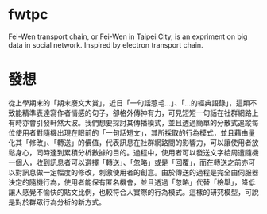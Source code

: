 # fwtpc
Fei-Wen transport chain, or Fei-Wen in Taipei City, is an expriment on big data in social network. Inspired by electron transport chain.

# 發想
從上學期末的「期末廢文大賞」，近日「一句話惹毛...」、「...的經典語錄」，這類不致能精準表達寫作者情感的句子，卻格外傳神有力，可見短短一句話在社群網路上有時亦會引發軒然大波。我們想要探討其傳播模式，並且透過簡單的分散式追蹤每位使用者對隨機出現在眼前的「一句話短文」，其所採取的行為模式，並且藉由量化其「修改」、「轉送」的價值，代表訊息在社群網路間的影響力，可以讓使用者放鬆身心，同時達到累積分析數據的目的。過程中，使用者可以發送文字給周遭隨機一個人，收到訊息者可以選擇「轉送」、「忽略」或是「回覆」，而在轉送之前亦可以對訊息做一定幅度的修改，刺激使用者的創意。由於傳送的過程是完全由伺服器決定的隨機行為，使用者能保有匿名機會，並且透過「忽略」代替「檢舉」，降低讓人感覺不愉快的貼文比例，也較符合人實際的行為模式。這樣的研究模型，可說是對於群眾行為分析的新方式。
